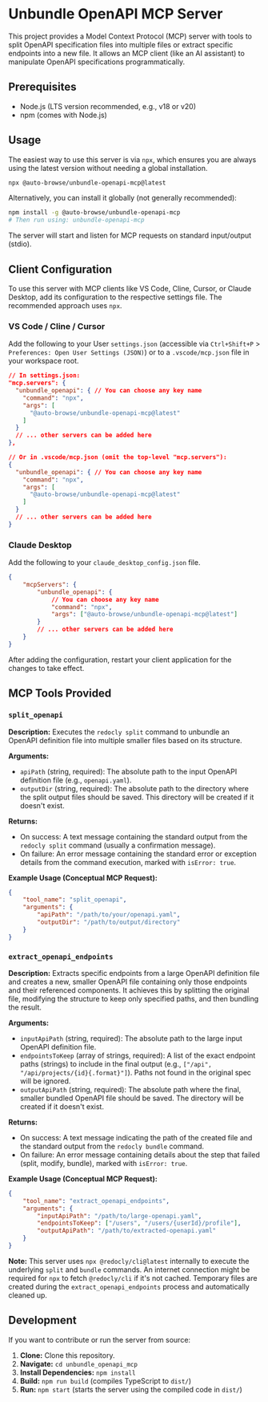 # Unbundle OpenAPI MCP Server

This project provides a Model Context Protocol (MCP) server with tools to split OpenAPI specification files into multiple files or extract specific endpoints into a new file. It allows an MCP client (like an AI assistant) to manipulate OpenAPI specifications programmatically.

## Prerequisites

- Node.js (LTS version recommended, e.g., v18 or v20)
- npm (comes with Node.js)

## Usage

The easiest way to use this server is via `npx`, which ensures you are always using the latest version without needing a global installation.

```bash
npx @auto-browse/unbundle-openapi-mcp@latest
```

Alternatively, you can install it globally (not generally recommended):

```bash
npm install -g @auto-browse/unbundle-openapi-mcp
# Then run using: unbundle-openapi-mcp
```

The server will start and listen for MCP requests on standard input/output (stdio).

## Client Configuration

To use this server with MCP clients like VS Code, Cline, Cursor, or Claude Desktop, add its configuration to the respective settings file. The recommended approach uses `npx`.

### VS Code / Cline / Cursor

Add the following to your User `settings.json` (accessible via `Ctrl+Shift+P` > `Preferences: Open User Settings (JSON)`) or to a `.vscode/mcp.json` file in your workspace root.

```json
// In settings.json:
"mcp.servers": {
  "unbundle_openapi": { // You can choose any key name
    "command": "npx",
    "args": [
      "@auto-browse/unbundle-openapi-mcp@latest"
    ]
  }
  // ... other servers can be added here
},

// Or in .vscode/mcp.json (omit the top-level "mcp.servers"):
{
  "unbundle_openapi": { // You can choose any key name
    "command": "npx",
    "args": [
      "@auto-browse/unbundle-openapi-mcp@latest"
    ]
  }
  // ... other servers can be added here
}
```

### Claude Desktop

Add the following to your `claude_desktop_config.json` file.

```json
{
	"mcpServers": {
		"unbundle_openapi": {
			// You can choose any key name
			"command": "npx",
			"args": ["@auto-browse/unbundle-openapi-mcp@latest"]
		}
		// ... other servers can be added here
	}
}
```

After adding the configuration, restart your client application for the changes to take effect.

## MCP Tools Provided

### `split_openapi`

**Description:** Executes the `redocly split` command to unbundle an OpenAPI definition file into multiple smaller files based on its structure.

**Arguments:**

- `apiPath` (string, required): The absolute path to the input OpenAPI definition file (e.g., `openapi.yaml`).
- `outputDir` (string, required): The absolute path to the directory where the split output files should be saved. This directory will be created if it doesn't exist.

**Returns:**

- On success: A text message containing the standard output from the `redocly split` command (usually a confirmation message).
- On failure: An error message containing the standard error or exception details from the command execution, marked with `isError: true`.

**Example Usage (Conceptual MCP Request):**

```json
{
	"tool_name": "split_openapi",
	"arguments": {
		"apiPath": "/path/to/your/openapi.yaml",
		"outputDir": "/path/to/output/directory"
	}
}
```

### `extract_openapi_endpoints`

**Description:** Extracts specific endpoints from a large OpenAPI definition file and creates a new, smaller OpenAPI file containing only those endpoints and their referenced components. It achieves this by splitting the original file, modifying the structure to keep only specified paths, and then bundling the result.

**Arguments:**

- `inputApiPath` (string, required): The absolute path to the large input OpenAPI definition file.
- `endpointsToKeep` (array of strings, required): A list of the exact endpoint paths (strings) to include in the final output (e.g., `["/api", "/api/projects/{id}{.format}"]`). Paths not found in the original spec will be ignored.
- `outputApiPath` (string, required): The absolute path where the final, smaller bundled OpenAPI file should be saved. The directory will be created if it doesn't exist.

**Returns:**

- On success: A text message indicating the path of the created file and the standard output from the `redocly bundle` command.
- On failure: An error message containing details about the step that failed (split, modify, bundle), marked with `isError: true`.

**Example Usage (Conceptual MCP Request):**

```json
{
	"tool_name": "extract_openapi_endpoints",
	"arguments": {
		"inputApiPath": "/path/to/large-openapi.yaml",
		"endpointsToKeep": ["/users", "/users/{userId}/profile"],
		"outputApiPath": "/path/to/extracted-openapi.yaml"
	}
}
```

**Note:** This server uses `npx @redocly/cli@latest` internally to execute the underlying `split` and `bundle` commands. An internet connection might be required for `npx` to fetch `@redocly/cli` if it's not cached. Temporary files are created during the `extract_openapi_endpoints` process and automatically cleaned up.

## Development

If you want to contribute or run the server from source:

1.  **Clone:** Clone this repository.
2.  **Navigate:** `cd unbundle_openapi_mcp`
3.  **Install Dependencies:** `npm install`
4.  **Build:** `npm run build` (compiles TypeScript to `dist/`)
5.  **Run:** `npm start` (starts the server using the compiled code in `dist/`)
